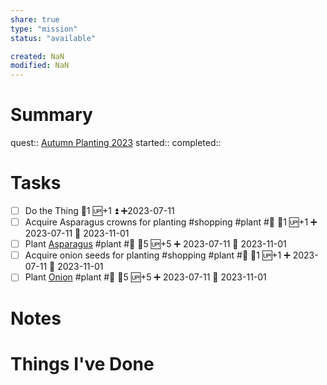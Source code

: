 ```yaml
---
share: true
type: "mission"
status: "available"

created: NaN 
modified: NaN
---
```

 
# Summary
quest:: [Autumn Planting 2023](./Autumn%20Planting%202023.md)
started:: 
completed::
# Tasks
- [ ] Do the Thing 🥄1 🆙+1 ⏫ ➕2023-07-11
- [ ] Acquire Asparagus crowns for planting #shopping #plant #🌱 🥄1 🆙+1 ➕ 2023-07-11 🛫 2023-11-01 
- [ ] Plant [Asparagus](../../05%20-%20Learning%20%F0%9F%93%9C/04%20-%20Botany%20%F0%9F%AA%B4/Asparagus.md) #plant #🌱 🥄5 🆙+5 ➕ 2023-07-11 🛫 2023-11-01 
- [ ] Acquire onion seeds for planting #shopping #plant #🌱 🥄1 🆙+1 ➕ 2023-07-11 🛫 2023-11-01 
- [ ] Plant [Onion](Onion.md) #plant #🌱 🥄5 🆙+5 ➕ 2023-07-11 🛫 2023-11-01 
# Notes

# Things I've Done